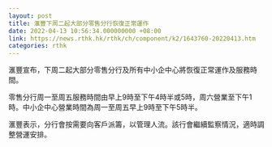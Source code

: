 ```yaml
---
layout: post
title: 滙豐下周二起大部分零售分行恢復正常運作
date: 2022-04-13 10:56:34.000000000 +08:00
link: https://news.rthk.hk/rthk/ch/component/k2/1643760-20220413.htm
categories: rthk
---
```


滙豐宣布，下周二起大部分零售分行及所有中小企中心將恢復正常運作及服務時間。

零售分行周一至周五服務時間由早上9時至下午4時半或5時，周六營業至下午1時。中小企中心營業時間為周一至周五早上9時至下午5時半。

滙豐表示，分行會按需要向客戶派籌，以管理人流。該行會繼續監察情況，適時調整營運安排。
